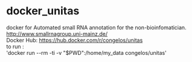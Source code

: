 # docker_unitas
docker for Automated small RNA annotation for the non-bioinfomatician. http://www.smallrnagroup.uni-mainz.de/      
Docker Hub: https://hub.docker.com/r/congelos/unitas   
to run :  
'docker run --rm -ti -v "$PWD":/home/my_data congelos/unitas'

